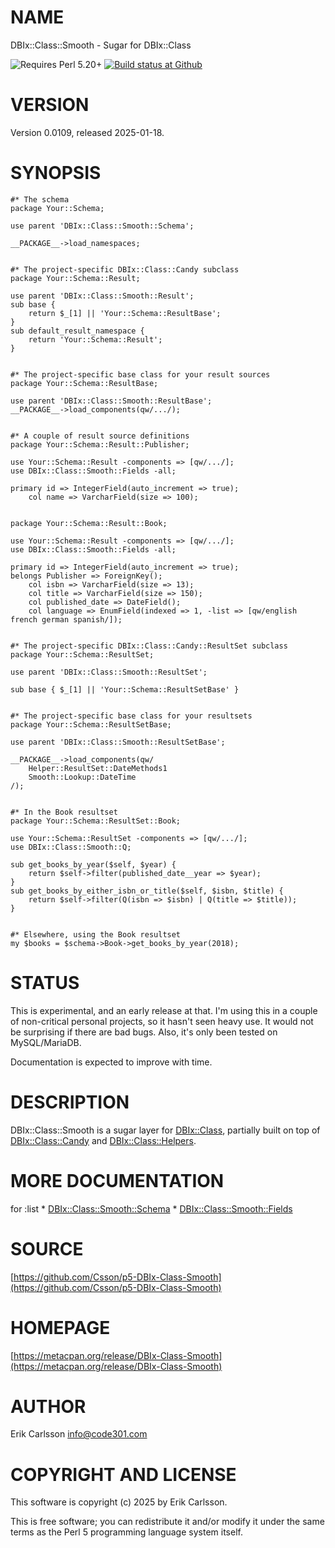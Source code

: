 # NAME

DBIx::Class::Smooth - Sugar for DBIx::Class

<div>
    <p>
    <img src="https://img.shields.io/badge/perl-5.20+-brightgreen.svg" alt="Requires Perl 5.20+" />
    <a href="https://github.com/Csson/p5-DBIx-Class-Smooth/actions?query=workflow%3Amakefile-test"><img src="https://img.shields.io/github/workflow/status/Csson/p5-DBIx-Class-Smooth/makefile-test" alt="Build status at Github" /></a>
    </p>
</div>

# VERSION

Version 0.0109, released 2025-01-18.

# SYNOPSIS

    #* The schema
    package Your::Schema;

    use parent 'DBIx::Class::Smooth::Schema';

    __PACKAGE__->load_namespaces;


    #* The project-specific DBIx::Class::Candy subclass
    package Your::Schema::Result;

    use parent 'DBIx::Class::Smooth::Result';
    sub base {
        return $_[1] || 'Your::Schema::ResultBase';
    }
    sub default_result_namespace {
        return 'Your::Schema::Result';
    }


    #* The project-specific base class for your result sources
    package Your::Schema::ResultBase;

    use parent 'DBIx::Class::Smooth::ResultBase';
    __PACKAGE__->load_components(qw/.../);


    #* A couple of result source definitions
    package Your::Schema::Result::Publisher;

    use Your::Schema::Result -components => [qw/.../];
    use DBIx::Class::Smooth::Fields -all;

    primary id => IntegerField(auto_increment => true);
        col name => VarcharField(size => 100);


    package Your::Schema::Result::Book;

    use Your::Schema::Result -components => [qw/.../];
    use DBIx::Class::Smooth::Fields -all;

    primary id => IntegerField(auto_increment => true);
    belongs Publisher => ForeignKey();
        col isbn => VarcharField(size => 13);
        col title => VarcharField(size => 150);
        col published_date => DateField();
        col language => EnumField(indexed => 1, -list => [qw/english french german spanish/]);


    #* The project-specific DBIx::Class::Candy::ResultSet subclass
    package Your::Schema::ResultSet;

    use parent 'DBIx::Class::Smooth::ResultSet';

    sub base { $_[1] || 'Your::Schema::ResultSetBase' }


    #* The project-specific base class for your resultsets
    package Your::Schema::ResultSetBase;

    use parent 'DBIx::Class::Smooth::ResultSetBase';

    __PACKAGE__->load_components(qw/
        Helper::ResultSet::DateMethods1
        Smooth::Lookup::DateTime
    /);


    #* In the Book resultset
    package Your::Schema::ResultSet::Book;

    use Your::Schema::ResultSet -components => [qw/.../];
    use DBIx::Class::Smooth::Q;

    sub get_books_by_year($self, $year) {
        return $self->filter(published_date__year => $year);
    }
    sub get_books_by_either_isbn_or_title($self, $isbn, $title) {
        return $self->filter(Q(isbn => $isbn) | Q(title => $title));
    }


    #* Elsewhere, using the Book resultset
    my $books = $schema->Book->get_books_by_year(2018);

# STATUS

This is experimental, and an early release at that. I'm using this in a couple of non-critical personal projects, so it hasn't seen heavy use. It would not be surprising if there are bad bugs. Also, it's only been tested on MySQL/MariaDB.

Documentation is expected to improve with time.

# DESCRIPTION

DBIx::Class::Smooth is a sugar layer for [DBIx::Class](https://metacpan.org/pod/DBIx%3A%3AClass), partially built on top of [DBIx::Class::Candy](https://metacpan.org/pod/DBIx%3A%3AClass%3A%3ACandy) and [DBIx::Class::Helpers](https://metacpan.org/pod/DBIx%3A%3AClass%3A%3AHelpers).

# MORE DOCUMENTATION

for :list
\* [DBIx::Class::Smooth::Schema](https://metacpan.org/pod/DBIx%3A%3AClass%3A%3ASmooth%3A%3ASchema)
\* [DBIx::Class::Smooth::Fields](https://metacpan.org/pod/DBIx%3A%3AClass%3A%3ASmooth%3A%3AFields)

# SOURCE

[https://github.com/Csson/p5-DBIx-Class-Smooth](https://github.com/Csson/p5-DBIx-Class-Smooth)

# HOMEPAGE

[https://metacpan.org/release/DBIx-Class-Smooth](https://metacpan.org/release/DBIx-Class-Smooth)

# AUTHOR

Erik Carlsson <info@code301.com>

# COPYRIGHT AND LICENSE

This software is copyright (c) 2025 by Erik Carlsson.

This is free software; you can redistribute it and/or modify it under
the same terms as the Perl 5 programming language system itself.
